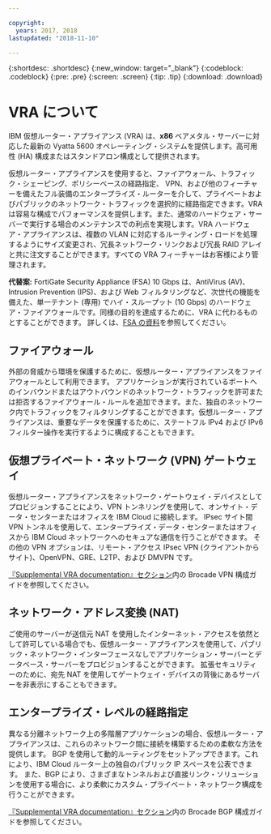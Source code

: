 ```yaml
---

copyright:
  years: 2017, 2018
lastupdated: "2018-11-10"

---
```


{:shortdesc: .shortdesc}
{:new_window: target="_blank"}
{:codeblock: .codeblock}
{:pre: .pre}
{:screen: .screen}
{:tip: .tip}
{:download: .download}

# VRA について

IBM 仮想ルーター・アプライアンス (VRA) は、**x86** ベアメタル・サーバーに対応した最新の Vyatta 5600 オペレーティング・システムを提供します。高可用性 (HA) 構成またはスタンドアロン構成として提供されます。

仮想ルーター・アプライアンスを使用すると、ファイアウォール、トラフィック・シェーピング、ポリシーベースの経路指定、 VPN、および他のフィーチャーを備えたフル装備のエンタープライズ・ルーターを介して、プライベートおよびパブリックのネットワーク・トラフィックを選択的に経路指定できます。VRA は容易な構成でパフォーマンスを提供します。また、通常のハードウェア・サーバーで実行する場合のメンテナンスでの利点を実現します。VRA ハードウェア・アプライアンスは、複数の VLAN に対応するルーティング・ロードを処理するようにサイズ変更され、冗長ネットワーク・リンクおよび冗長 RAID アレイと共に注文することができます。すべての VRA フィーチャーはお客様により管理されます。 

**代替案:** FortiGate Security Appliance (FSA) 10 Gbps は、AntiVirus (AV)、Intrusion Prevention (IPS)、および Web フィルタリングなど、次世代の機能を備えた、単一テナント (専用) でハイ・スループット (10 Gbps) のハードウェア・ファイアウォールです。同様の目的を達成するために、VRA に代わるものとすることができます。 詳しくは、[FSA の資料](/docs/infrastructure/fortigate-10g/getting-started.html#getting-started)を参照してください。

## ファイアウォール
外部の脅威から環境を保護するために、仮想ルーター・アプライアンスをファイアウォールとして利用できます。 アプリケーションが実行されているポートへのインバウンドまたはアウトバウンドのネットワーク・トラフィックを許可または拒否するファイアウォール・ルールを追加できます。また、独自のネットワーク内でトラフィックをフィルタリングすることができます。仮想ルーター・アプライアンスは、重要なデータを保護するために、ステートフル IPv4 および IPv6 フィルター操作を実行するように構成することもできます。

## 仮想プライベート・ネットワーク (VPN) ゲートウェイ
仮想ルーター・アプライアンスをネットワーク・ゲートウェイ・デバイスとしてプロビジョンすることにより、VPN トンネリングを使用して、オンサイト・データ・センターまたはオフィスを IBM Cloud に接続します。 IPsec サイト間 VPN トンネルを使用して、エンタープライズ・データ・センターまたはオフィスから IBM Cloud ネットワークへのセキュアな通信を行うことができます。 その他の VPN オプションは、リモート・アクセス IPsec VPN (クライアントからサイト)、OpenVPN、GRE、L2TP、および DMVPN です。

[『Supplemental VRA documentation』セクション](/docs/infrastructure/virtual-router-appliance/vra-docs.html#supplemental-vra-documentation)内の Brocade VPN 構成ガイドを参照してください。

## ネットワーク・アドレス変換 (NAT)
ご使用のサーバーが送信元 NAT を使用したインターネット・アクセスを依然として許可している場合でも、仮想ルーター・アプライアンスを使用して、パブリック・ネットワーク・インターフェースなしでアプリケーション・サーバーとデータベース・サーバーをプロビジョンすることができます。 拡張セキュリティーのために、宛先 NAT を使用してゲートウェイ・デバイスの背後にあるサーバーを非表示にすることもできます。

## エンタープライズ・レベルの経路指定

異なる分離ネットワーク上の多階層アプリケーションの場合、仮想ルーター・アプライアンスは、これらのネットワーク間に接続を構築するための柔軟な方法を提供します。 BGP を使用して動的ルーティングをセットアップできます。これにより、IBM Cloud ルーター上の独自のパブリック IP スペースを公表できます。 また、BGP により、さまざまなトンネルおよび直接リンク・ソリューションを使用する場合に、より柔軟にカスタム・プライベート・ネットワーク構成を行うことができます。

[『Supplemental VRA documentation』セクション](/docs/infrastructure/virtual-router-appliance/vra-docs.html#supplemental-vra-documentation)内の Brocade BGP 構成ガイドを参照してください。
